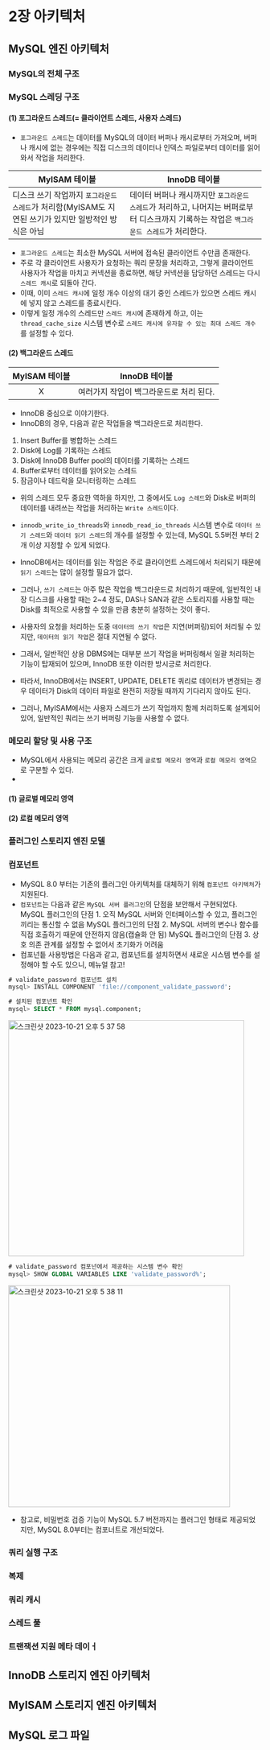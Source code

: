 # 2장 아키텍처



## MySQL 엔진 아키텍처
### MySQL의 전체 구조

### MySQL 스레딩 구조
#### (1) 포그라운드 스레드(= 클라이언트 스레드, 사용자 스레드) 
- `포그라운드 스레드`는 데이터를 MySQL의 데이터 버퍼나 캐시로부터 가져오며, 버퍼나 캐시에 없는 경우에는 직접 디스크의 데이터나 인덱스 파일로부터 데이터를 읽어와서 작업을 처리한다.

|MyISAM 테이블|InnoDB 테이블|
|---|---|
|디스크 쓰기 작업까지 `포그라운드 스레드`가 처리함(MyISAM도 지연된 쓰기가 있지만 일방적인 방식은 아님|데이터 버퍼나 캐시까지만 `포그라운드 스레드`가 처리하고, 나머지는 버퍼로부터 디스크까지 기록하는 작업은 `백그라운드 스레드`가 처리한다.|


- `포그라운드 스레드`는 최소한 MySQL 서버에 접속된 클라이언트 수만큼 존재한다.
- 주로 각 클라이언트 사용자가 요청하는 쿼리 문장을 처리하고, 그렇게 클라이언트 사용자가 작업을 마치고 커넥션을 종료하면, 해당 커넥션을 담당하던 스레드는 다시 `스레드 캐시`로 되돌아 간다.
- 이때, 이미 `스레드 캐시`에 일정 개수 이상의 대기 중인 스레드가 있으면 스레드 캐시에 넣지 않고 스레드를 종료시킨다.
- 이렇게 일정 개수의 스레드만 `스레드 캐시`에 존재하게 하고, 이는 `thread_cache_size` 시스템 변수로 `스레드 캐시에 유자할 수 있는 최대 스레드 개수`를 설정할 수 있다.

#### (2) 백그라운드 스레드 
|MyISAM 테이블|InnoDB 테이블|
|:-:|:-:|
|X|여러가지 작업이 백그라운드로 처리 된다.|
- InnoDB 중심으로 이야기한다.
- InnoDB의 경우, 다음과 같은 작업들을 백그라운드로 처리한다.
1. Insert Buffer를 병합하는 스레드
2. Disk에 Log를 기록하는 스레드
3. Disk에 InnoDB Buffer pool의 데이터를 기록하는 스레드
4. Buffer로부터 데이터를 읽어오는 스레드
5. 잠금이나 데드락을 모니터링하는 스레드
- 위의 스레드 모두 중요한 역하을 하지만, 그 중에서도 `Log 스레드`와 Disk로 버퍼의 데이터를 내려쓰는 작업을 처리하는 `Write 스레드`이다.
- `innodb_write_io_threads`와 `innodb_read_io_threads` 시스템 변수로 `데이터 쓰기 스레드`와 `데이터 읽기 스레드`의 개수를 설정할 수 있는데, MySQL 5.5버전 부터 2개 이상 지정할 수 있게 되었다.
- InnoDB에서는 데이터를 읽는 작업은 주로 클라이언트 스레드에서 처리되기 때문에 `읽기 스레드`는 많이 설정할 필요가 없다.
- 그러나, `쓰기 스레드`는 아주 많은 작업을 백그라운드로 처리하기 때문에, 일반적인 내장 디스크를 사용할 때는 2~4 정도, DAS나 SAN과 같은 스토리지를 사용할 때는 Disk를 최적으로 사용할 수 있을 만큼 충분히 설정하는 것이 좋다.


- 사용자의 요청을 처리하는 도중 `데이터의 쓰기 작업`은 지연(버퍼링)되어 처리될 수 있지만, `데이터의 읽기 작업`은 절대 지연될 수 없다.
- 그래서, 일반적인 상용 DBMS에는 대부분 쓰기 작업을 버퍼링해서 일괄 처리하는 기능이 탑재되어 있으며, InnoDB 또한 이러한 방시긍로 처리한다.
- 따라서, InnoDB에서는 INSERT, UPDATE, DELETE 쿼리로 데이터가 변경되는 경우 데이터가 Disk의 데이터 파일로 완전히 저장될 때까지 기다리지 않아도 된다.
- 그러나, MyISAM에서는 사용자 스레드가 쓰기 작업까지 함께 처리하도록 설계되어 있어, 일반적인 쿼리는 쓰기 버퍼링 기능을 사용할 수 없다.


### 메모리 할당 및 사용 구조
- MySQL에서 사용되는 메모리 공간은 크게 `글로벌 메모리 영역`과 `로컬 메모리 영역`으로 구분할 수 있다.
- 


#### (1) 글로벌 메모리 영역

#### (2) 로컬 메모리 영역


### 플러그인 스토리지 엔진 모델



### 컴포넌트
- MySQL 8.0 부터는 기존의 플러그인 아키텍처를 대체하기 위해 `컴포넌트 아키텍처`가 지원된다.
- `컴포넌트`는 다음과 같은 `MySQL 서버 플러그인`의 단점을 보안해서 구현되었다.
MySQL 플러그인의 단점 1. 오직 MySQL 서버와 인터페이스할 수 있고, 플러그인끼리는 통신할 수 없음
MySQL 플러그인의 단점 2. MySQL 서버의 변수나 함수를 직접 호출하기 때문에 안전하지 않음(캡슐화 안 됨)
MySQL 플러그인의 단점 3. 상호 의존 관계를 설정할 수 없어서 초기화가 어려움
- 컴포넌틑 사용방법은 다음과 같고, 컴포넌트를 설치하면서 새로운 시스템 변수를 설정해야 할 수도 있으니, 메뉴얼 참고!
```sql
# validate_password 컴포넌트 설치
mysql> INSTALL COMPONENT 'file://component_validate_password';

# 설치된 컴포넌트 확인
mysql> SELECT * FROM mysql.component;
```
<img width="469" alt="스크린샷 2023-10-21 오후 5 37 58" src="https://github.com/daadaadaah/my-db/assets/60481383/b43a5241-46db-4fa6-b307-81e1f21b3bfb">

```sql
# validate_password 컴포넌에서 제공하는 시스템 변수 확인
mysql> SHOW GLOBAL VARIABLES LIKE 'validate_password%';
```
<img width="441" alt="스크린샷 2023-10-21 오후 5 38 11" src="https://github.com/daadaadaah/my-db/assets/60481383/15b556df-bf9f-4677-9411-1ce2264276aa">

- 참고로, 비밀번호 검증 기능이 MySQL 5.7 버전까지는 플러그인 형태로 제공되었지만, MySQL 8.0부터는 컴포너트로 개선되었다.



### 쿼리 실행 구조

### 복제

### 쿼리 캐시

### 스레드 풀

### 트랜잭션 지원 메타 데이ㅓ


## InnoDB 스토리지 엔진 아키텍처

## MyISAM 스토리지 엔진 아키텍처

## MySQL 로그 파일
